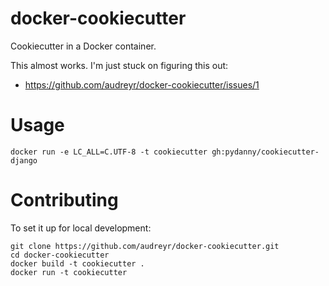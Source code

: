 # docker-cookiecutter

Cookiecutter in a Docker container.

This almost works. I'm just stuck on figuring this out:

* https://github.com/audreyr/docker-cookiecutter/issues/1

# Usage

```
docker run -e LC_ALL=C.UTF-8 -t cookiecutter gh:pydanny/cookiecutter-django
```

# Contributing

To set it up for local development:

```
git clone https://github.com/audreyr/docker-cookiecutter.git
cd docker-cookiecutter
docker build -t cookiecutter .
docker run -t cookiecutter
```
